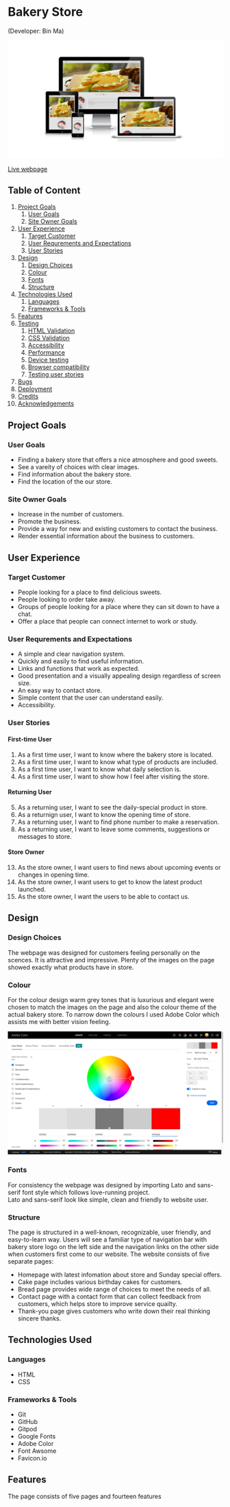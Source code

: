 # Bakery Store
(Developer: Bin Ma)

![Mockup image](docs/responsive-image.png)

[Live webpage](https://4n4ru.github.io/CI_MS1_BodelschwingherHof/)

## Table of Content

1. [Project Goals](#project-goals)
    1. [User Goals](#user-goals)
    2. [Site Owner Goals](#site-owner-goals)
2. [User Experience](#user-experience)
    1. [Target Customer](#target-customer)
    2. [User Requrements and Expectations](#user-requrements-and-expectations)
    3. [User Stories](#user-stories)
3. [Design](#design)
    1. [Design Choices](#design-choices)
    2. [Colour](#colours)
    3. [Fonts](#fonts)
    4. [Structure](#structure)
4. [Technologies Used](#technologies-used)
    1. [Languages](#languages)
    2. [Frameworks & Tools](#frameworks-&-tools)
5. [Features](#features)
6. [Testing](#validation)
    1. [HTML Validation](#HTML-validation)
    2. [CSS Validation](#CSS-validation)
    3. [Accessibility](#accessibility)
    4. [Performance](#performance)
    5. [Device testing](#performing-tests-on-various-devices)
    6. [Browser compatibility](#browser-compatability)
    7. [Testing user stories](#testing-user-stories)
8. [Bugs](#Bugs)
9. [Deployment](#deployment)
10. [Credits](#credits)
11. [Acknowledgements](#acknowledgements)

## Project Goals 

### User Goals
- Finding a bakery store that offers a nice atmosphere and good sweets.
- See a vareity of choices with clear images.
- Find information about the bakery store.
- Find the location of the our store.

### Site Owner Goals
- Increase in the number of customers.
- Promote the business.
- Provide a way for new and existing customers to contact the business.
- Render essential information about the business to customers.

## User Experience

### Target Customer
- People looking for a place to find delicious sweets.
- People looking to order take away.
- Groups of people looking for a place where they can sit down to have a chat.
- Offer a place that people can connect internet to work or study.

### User Requrements and Expectations

- A simple and clear navigation system.
- Quickly and easily to find useful information.
- Links and functions that work as expected.
- Good presentation and a visually appealing design regardless of screen size.
- An easy way to contact store.
- Simple content that the user can understand easily.
- Accessibility.

### User Stories

#### First-time User 
1. As a first time user, I want to know where the bakery store is located.
2. As a first time user, I want to know what type of products are included.
3. As a first time user, I want to know what daily selection is.
4. As a first time user, I want to show how I feel after visiting the store.

#### Returning User
5. As a returning user, I want to see the daily-special product in store.
6. As a returnign user, I want to know the opening time of store.
7. As a returning user, I want to find phone number to make a reservation.
8. As a returning user, I want to leave some comments, suggestions or messages to store.

#### Store Owner 
13. As the store owner, I want users to find news about upcoming events or changes in opening time.
14. As the store owner, I want users to get to know the latest product launched. 
15. As the store owner, I want the users to be able to contact us.

## Design

### Design Choices
The webpage was designed for customers feeling personally on the scences. It is attractive and impressive. Plenty of the images on the page showed exactly what products have in store.

### Colour
For the colour design warm grey tones that is  luxurious and elegant were chosen to match the images on the page and also the colour theme of the actual bakery store. To narrow down the colours I used Adobe Color which assists me with better vision feeling.
<br>

![Color scheme](docs/color-plate.png)

### Fonts
For consistency the webpage was designed by importing Lato and sans-serif font style which follows love-running project.
<br>
Lato and sans-serif look like simple, clean and friendly to website user.

### Structure
The page is structured in a well-known, recognizable, user friendly, and easy-to-learn way. Users will see a familiar type of navigation bar with bakery store logo on the left side and the navigation links on the other side when customers first come to our website. 
The website consists of five separate pages: 
- Homepage with latest infomation about store and Sunday special offers.
- Cake page includes various birthday cakes for customers.
- Bread page provides wide range of choices to meet the needs of all.
- Contact page with a contact form that can collect feedback from customers, which helps store to improve service quailty.
- Thank-you page gives customers who write down their real thinking sincere thanks.

## Technologies Used

### Languages
- HTML
- CSS

### Frameworks & Tools
- Git
- GitHub
- Gitpod
- Google Fonts
- Adobe Color
- Font Awsome
- Favicon<span>.</span>io

## Features
The page consists of five pages and fourteen features


